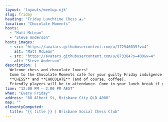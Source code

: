 ```yaml
---
layout: 'layouts/meetup.njk'
slug: friday
heading: "Friday Lunchtime Chess ♟️☕"
location: "Chocolate Moments"
hosts:
  - "Matt McLean"
  - "Steve Anderson"
hosts_images:
  - src: "https://avatars.githubusercontent.com/u/172946035?v=4"
    alt: "Matt McLean"
  - src: "https://avatars.githubusercontent.com/u/873384?s=400&v=4"
    alt: "Steve Anderson"
description: |
  Welcome chess and chocolate lovers!  
  Come to the Chocolate Moments café for your guilty Friday indulgence of your two vices / virtues:  
  **CHESS** and **CHOCOLATE** (and of course, coffee).  
  Friendly players will be in attendance. Come in your lunch break if you work in the city.
time: "12:00 PM – 2:00 PM AEST"
when: "Every Friday"
address: "60 Albert St, Brisbane City QLD 4000"
map: ""
eleventyComputed:
  title: "{{ title }} | Brisbane Social Chess Club"
---
```

